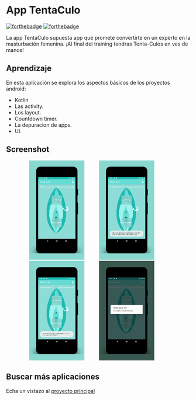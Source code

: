 App TentaCulo
=======================================

[![forthebadge](https://forthebadge.com/images/badges/built-for-android.svg)](https://forthebadge.com) [![forthebadge](https://forthebadge.com/images/badges/built-by-codebabes.svg)](https://forthebadge.com)

La app TentaCulo supuesta app que promete convertirte en un experto en la masturbación femenina. ¡Al final del training tendras Tenta-Culos en ves de manos!

## Aprendizaje
En esta aplicación se explora los aspectos básicos de los proyectos android:
- Kotlin
- Las activity. 
- Los layout. 
- Countdown timer. 
- La depuracion de apps. 
- UI.

## Screenshot
<div align="center">
        <img width="30%" src="Screenshots/app_image_01.png" alt="About screen" title="About screen" </img>
        <img height="0" width="32px">
        <img width="30%" src="Screenshots/app_image_02.png" alt="About screen" title="About screen" </img>
        <img height="0" width="32px">
</div>
<div align="center">
        <img width="30%" src="Screenshots/app_image_03.png" alt="About screen" title="About screen" </img>
        <img height="0" width="32px">
        <img width="30%" src="Screenshots/app_image_04.png" alt="About screen" title="About screen" </img>
        <img height="0" width="32px">
</div>

## Buscar más aplicaciones
Echa un vistazo al [proyecto principal](https://github.com/FahedHermoza/AndroidBooks#1-programaci%C3%B3n-con-android)
